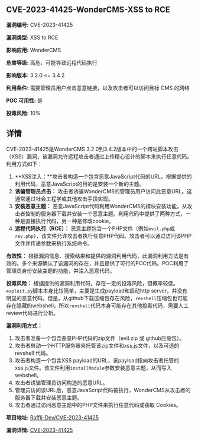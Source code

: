 ## CVE-2023-41425-WonderCMS-XSS to RCE

**漏洞编号:** CVE-2023-41425

**漏洞类型:** XSS to RCE

**影响应用:** WonderCMS

**危害等级:** 高危，可能导致远程代码执行

**影响版本:** 3.2.0 <= 3.4.2

**利用条件:** 需要管理员用户点击恶意链接，以及攻击者可以访问目标 CMS 的网络

**POC 可用性:** 是

**投毒风险:** 10%

## 详情

CVE-2023-41425是WonderCMS 3.2.0到3.4.2版本中的一个跨站脚本攻击（XSS）漏洞，该漏洞允许远程攻击者通过上传精心设计的脚本来执行任意代码。利用方式如下：

1.  **XSS注入：**攻击者构造一个包含恶意JavaScript代码的URL。根据提供的利用代码，恶意JavaScript的目的是安装一个新的主题。
2.  **诱骗管理员点击：** 攻击者诱骗WonderCMS的管理员用户访问此恶意URL。这通常通过社会工程学或其他攻击手段实现。
3.  **安装恶意主题：** 恶意JavaScript代码利用WonderCMS的模块安装功能，从攻击者控制的服务器下载并安装一个恶意主题。利用代码中提供了两种方式，一种是直接执行代码，另一种是修改cookie。
4.  **远程代码执行（RCE）：** 恶意主题包含一个PHP文件（例如`evil.php`或`rev.php`），该文件允许攻击者执行任意PHP代码。攻击者可以通过访问该PHP文件并传递参数来执行系统命令。

**有效性：**
根据漏洞信息、搜索结果和提供的漏洞利用代码，此漏洞利用方法是有效的。多个来源确认了该漏洞的存在，并且提供了可行的POC代码。POC利用了管理员身份安装主题的功能，并注入恶意代码。

**投毒风险：**
根据提供的漏洞利用代码，存在一定的投毒风险，但概率较低。`exploit.py`脚本本身比较简单，主要是生成payload和启动http server，并没有明显的恶意代码。但是，从github下载压缩包存在风险，`revshell`压缩包也可能存在隐藏的webshell，所以`revshell`代码本身可能存在其他投毒代码，需要人工review代码进行分析。

**漏洞利用方式：**

1.  攻击者准备一个包含恶意PHP代码的zip文件（evil.zip 或 github压缩包）。
2.  攻击者启动一个HTTP服务器来托管该zip文件和xss.js文件，以及可选的 revshell 代码。
3.  攻击者构造一个包含XSS payload的URL，该payload指向攻击者托管的xss.js文件。该文件利用`installModule`参数安装恶意主题，从而写入webshell。
4.  攻击者诱骗管理员访问构造的恶意URL。
5.  管理员访问该URL后，恶意JavaScript代码被执行，WonderCMS从攻击者的服务器下载并安装恶意主题。
6.  攻击者通过访问恶意主题中的PHP文件来执行任意代码或窃取 Cookies。

**项目地址:** [Raffli-Dev/CVE-2023-41425](https://github.com/Raffli-Dev/CVE-2023-41425)

**漏洞详情:** [CVE-2023-41425](https://nvd.nist.gov/vuln/detail/CVE-2023-41425)